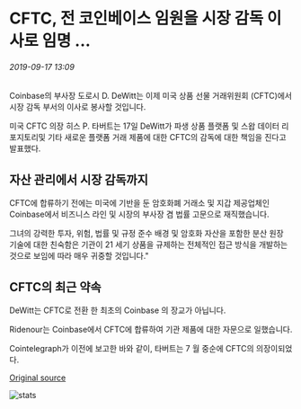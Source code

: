 # CFTC, 전 코인베이스 임원을 시장 감독 이사로 임명 ...

###### 2019-09-17 13:09

Coinbase의 부사장 도로시 D. DeWitt는 이제 미국 상품 선물 거래위원회 (CFTC)에서 시장 감독 부서의 이사로 봉사할 것입니다.

미국 CFTC 의장 히스 P. 타버트는 17일 DeWitt가 파생 상품 플랫폼 및 스왑 데이터 리포지토리및 기타 새로운 플랫폼 거래 제품에 대한 CFTC의 감독에 대한 책임을 진다고 발표했다.

## 자산 관리에서 시장 감독까지

CFTC에 합류하기 전에는 미국에 기반을 둔 암호화폐 거래소 및 지갑 제공업체인 Coinbase에서 비즈니스 라인 및 시장의 부사장 겸 법률 고문으로 재직했습니다.

그녀의 강력한 투자, 위험, 법률 및 규정 준수 배경 및 암호화 자산을 포함한 분산 원장 기술에 대한 친숙함은 기관이 21 세기 상품을 규제하는 전체적인 접근 방식을 개발하는 것으로 보임에 따라 매우 귀중할 것입니다."

## CFTC의 최근 약속

DeWitt는 CFTC로 전환 한 최초의 Coinbase 의 장교가 아닙니다.

Ridenour는 Coinbase에서 CFTC에 합류하여 기관 제품에 대한 자문으로 일했습니다.

Cointelegraph가 이전에 보고한 바와 같이, 타버트는 7 월 중순에 CFTC의 의장이되었다.

[Original source](https://cointelegraph.com/news/cftc-appoints-former-coinbase-exec-as-director-of-market-oversight)

![stats](https://c.statcounter.com/11760860/0/a89fa40b/1/ "stats")